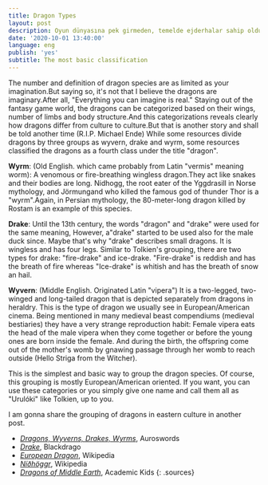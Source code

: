 ```yaml
---
title: Dragon Types
layout: post
description: Oyun dünyasına pek girmeden, temelde ejderhalar sahip oldukları kanat, ayak sayısı ve vücut yapısına göre gruplandırılabilir. Bu gruplama çeşidi aynı zamanda ejderhaların kültürden kültüre nasıl farklılaştığını çok güzel ortaya koyar.
date: '2020-10-01 13:40:00'
language: eng
publish: 'yes'
subtitle: The most basic classification
---
```


The number and definition of dragon species are as limited as your imagination.But saying so, it's not that I believe the dragons are imaginary.After all, "Everything you can imagine is real."
Staying out of the fantasy game world, the dragons can be categorized based on their wings, number of limbs and body structure.And this categorizations reveals clearly how dragons differ from culture to culture.But that is another story and shall be told another time (R.I.P. Michael Ende)
While some resources divide dragons by three groups as wyvern, drake and wyrm, some resources classified the dragons as a fourth class under the title "dragon".

**Wyrm**: (Old English. which came probably from Latin "vermis" meaning worm): A venomous or fire-breathing wingless dragon.They act like snakes and their bodies are long. Nidhogg, the root eater of the Yggdrasill in Norse mythology, and Jörmungand who killed the famous god of thunder Thor is a "wyrm".Again, in Persian mythology, the 80-meter-long dragon killed by Rostam is an example of this species.

**Drake**: Until the 13th century, the words "dragon" and "drake" were used for the same meaning, However, a"drake" started to be used also for the male duck since. Maybe that's why "drake" describes small dragons. It is wingless and has four legs. Similar to Tolkien's grouping, there are two types for drake: "fire-drake" and ice-drake. "Fire-drake" is reddish and has the breath of fire whereas "Ice-drake" is whitish and has the breath of snow an hail.

**Wyvern**: (Middle English. Originated Latin "vipera") It is a two-legged, two-winged and long-tailed dragon that is depicted separately from dragons in heraldry. This is the type of dragon we usually see in European/American cinema. Being mentioned in many medieval beast compendiums (medieval bestiaries) they have a very strange reproduction habit: Female vipera eats the head of the male vipera when they come together or before the young ones are born inside the female. And during the birth, the offspring come out of the mother's womb by gnawing passage through her womb to reach outside (Hello Striga from the Witcher).

This is the simplest and basic way to group the dragon species. Of course, this grouping is mostly European/American oriented. If you want, you can use these categories or you simply give one name and call them all as "Urulóki" like Tolkien, up to you.

I am gonna share the grouping of dragons in eastern culture in another post.

+ *[Dragons, Wyverns, Drakes, Wyrms](https://auroswords.com/2017/04/14/dragons-wyverns-drakes-wyrms/)*, Auroswords
+ *[Drake](https://www.blackdrago.com/types/drake.htm)*, Blackdrago
+ *[European Dragon](https://en.wikipedia.org/wiki/European_dragon)*, Wikipedia
+ *[Níðhöggr](https://en.wikipedia.org/wiki/N%C3%AD%C3%B0h%C3%B6ggr)*, Wikipedia
+ *[Dragons of Middle Earth](http://academickids.com/encyclopedia/index.php/Dragons_%28Middle-earth%29)*, Academic Kids
{: .sources}
